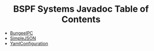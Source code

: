 <center><h1>BSPF Systems Javadoc Table of Contents</h1></center>

<ul>
<li><a href="./bungeeipc/">BungeeIPC</a></li>
<li><a href="./simplejson/">SimpleJSON</a></li>
<li><a href="./yamlconfiguration/">YamlConfiguration</a></li>
</ul>
